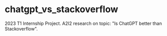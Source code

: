 # chatgpt_vs_stackoverflow
2023 T1 Internship Project. A2I2 research on topic: "Is ChatGPT better than Stackoverflow".
